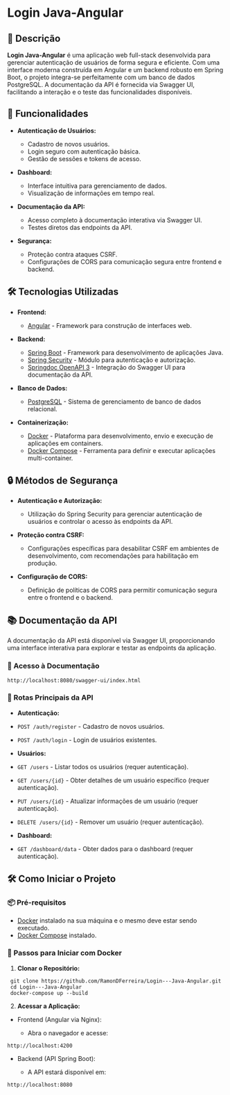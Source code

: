 # Login Java-Angular

## 📄 Descrição

**Login Java-Angular** é uma aplicação web full-stack desenvolvida para gerenciar autenticação de usuários de forma segura e eficiente. Com uma interface moderna construída em Angular e um backend robusto em Spring Boot, o projeto integra-se perfeitamente com um banco de dados PostgreSQL. A documentação da API é fornecida via Swagger UI, facilitando a interação e o teste das funcionalidades disponíveis.

## 🚀 Funcionalidades

- **Autenticação de Usuários:**
  - Cadastro de novos usuários.
  - Login seguro com autenticação básica.
  - Gestão de sessões e tokens de acesso.

- **Dashboard:**
  - Interface intuitiva para gerenciamento de dados.
  - Visualização de informações em tempo real.

- **Documentação da API:**
  - Acesso completo à documentação interativa via Swagger UI.
  - Testes diretos das endpoints da API.

- **Segurança:**
  - Proteção contra ataques CSRF.
  - Configurações de CORS para comunicação segura entre frontend e backend.

## 🛠️ Tecnologias Utilizadas

- **Frontend:**
  - [Angular](https://angular.io/) - Framework para construção de interfaces web.

- **Backend:**
  - [Spring Boot](https://spring.io/projects/spring-boot) - Framework para desenvolvimento de aplicações Java.
  - [Spring Security](https://spring.io/projects/spring-security) - Módulo para autenticação e autorização.
  - [Springdoc OpenAPI 3](https://springdoc.org/) - Integração do Swagger UI para documentação da API.

- **Banco de Dados:**
  - [PostgreSQL](https://www.postgresql.org/) - Sistema de gerenciamento de banco de dados relacional.

- **Containerização:**
  - [Docker](https://www.docker.com/) - Plataforma para desenvolvimento, envio e execução de aplicações em containers.
  - [Docker Compose](https://docs.docker.com/compose/) - Ferramenta para definir e executar aplicações multi-container.

## 🔒 Métodos de Segurança

- **Autenticação e Autorização:**
  - Utilização do Spring Security para gerenciar autenticação de usuários e controlar o acesso às endpoints da API.
  
- **Proteção contra CSRF:**
  - Configurações específicas para desabilitar CSRF em ambientes de desenvolvimento, com recomendações para habilitação em produção.

- **Configuração de CORS:**
  - Definição de políticas de CORS para permitir comunicação segura entre o frontend e o backend.

## 📚 Documentação da API

A documentação da API está disponível via Swagger UI, proporcionando uma interface interativa para explorar e testar as endpoints da aplicação.

### 📌 Acesso à Documentação
```
http://localhost:8080/swagger-ui/index.html
```
### 📌 Rotas Principais da API

- **Autenticação:**
- `POST /auth/register` - Cadastro de novos usuários.
- `POST /auth/login` - Login de usuários existentes.

- **Usuários:**
- `GET /users` - Listar todos os usuários (requer autenticação).
- `GET /users/{id}` - Obter detalhes de um usuário específico (requer autenticação).
- `PUT /users/{id}` - Atualizar informações de um usuário (requer autenticação).
- `DELETE /users/{id}` - Remover um usuário (requer autenticação).

- **Dashboard:**
- `GET /dashboard/data` - Obter dados para o dashboard (requer autenticação).

## 🛠️ Como Iniciar o Projeto

### 📦 Pré-requisitos

- [Docker](https://www.docker.com/get-started) instalado na sua máquina e o mesmo deve estar sendo executado.
- [Docker Compose](https://docs.docker.com/compose/install/) instalado.

### 🔧 Passos para Iniciar com Docker

1. **Clonar o Repositório:**

```
 git clone https://github.com/RamonDFerreira/Login---Java-Angular.git
 cd Login---Java-Angular
 docker-compose up --build
```

2. **Acessar a Aplicação:**

- Frontend (Angular via Nginx):

  - Abra o navegador e acesse:
```
http://localhost:4200
```
- Backend (API Spring Boot):

  - A API estará disponível em:
```
http://localhost:8080
```
